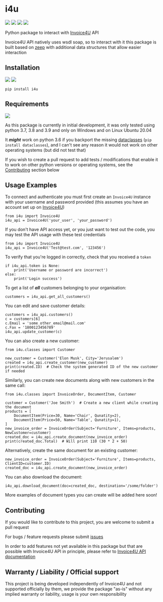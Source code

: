 # i4u
![](https://img.shields.io/github/v/release/ofersadan85/i4u)
![](https://img.shields.io/pypi/v/i4u)
![](https://img.shields.io/github/license/ofersadan85/i4u)
![](https://img.shields.io/github/workflow/status/ofersadan85/i4u/Python%20package%20tests?label=Tests)

Python package to interact with [Invoice4U](https://www.invoice4u.co.il) API

Invoice4U API natively uses wsdl soap, so to interact with it this package is built based on [zeep](https://github.com/mvantellingen/python-zeep) with additional data structures that allow easier interaction

## Installation
![](https://img.shields.io/pypi/v/i4u)
![](https://img.shields.io/pypi/wheel/i4u)

    pip install i4u

## Requirements
![](https://img.shields.io/pypi/pyversions/i4u)

As this package is currently in initial development, it was only tested using python 3.7, 3.8 and 3.9 and only on Windows and on Linux Ubuntu 20.04

It **_might_** work on python 3.6 if you backport the missing [dataclasses](https://pypi.org/project/dataclasses/) (`pip install dataclasses`), and I can't see any reason it would not work on other operating systems (but did not test that)

If you wish to create a pull request to add tests / modifications that enable it to work on other python versions or operating systems, see the [Contributing]() section below

## Usage Examples
To connect and authenticate you must first create an `Invoice4U` instance with your username and password provided (this assumes you have an account set up on [Invoice4U](https://www.invoice4u.co.il))

    from i4u import Invoice4U
    i4u_api = Invoice4U('your_user', 'your_password')

If you don't have API access yet, or you just want to test out the code, you may test the API usage with these test credentials

    from i4u import Invoice4U
    i4u_api = Invoice4U('Test@test.com', '123456')

To verify that you're logged in correctly, check that you received a `token`

    if i4u_api.token is None:
        print('Username or password are incorrect')
    else:
        print('Login success')

To get a list of **_all_** customers belonging to your organisation:

    customers = i4u_api.get_all_customers()

You can edit and save customer details:

    customers = i4u_api.customers()
    c = customers[6]
    c.Email = 'some_other_email@mail.com'
    c.Fax = '1800123456789'
    i4u_api.update_customer(c)

You can also create a new customer:

    from i4u.classes import Customer

    new_customer = Customer('Elon Musk', City='Jerusalem')
    created = i4u_api.create_customer(new_customer)
    print(created.ID)  # Check the system generated ID of the new customer if needed

Similarly, you can create new documents along with new customers in the same call:

    from i4u.classes import InvoiceOrder, DocumentItem, Customer

    customer = Customer('Joe Smith')  # Create a new client while creating the document
    products = [
        DocumentItem(Price=30, Name='Chair', Qunatity=2),
        DocumentItem(Price=50, Name='Table', Qunatity=1),
    ]
    new_invoice_order = InvoiceOrder(Subject='Furniture', Items=products, NewCustomer=customer)
    created_doc = i4u_api.create_document(new_invoice_order)
    print(created_doc.Total)  # Will print 110 (30 * 2 + 50)

Alternatively, create the same document for an existing customer:

    new_invoice_order = InvoiceOrder(Subject='Furniture', Items=products, ClientID=customer.ID)
    created_doc = i4u_api.create_document(new_invoice_order)

You can also download the document:

    i4u_api.download_document(doc=created_doc, destination='/some/folder')

More examples of document types you can create will be added here soon!

## Contributing

If you would like to contribute to this project, you are welcome to submit a pull request

For bugs / feature requests please submit [issues](https://github.com/ofersadan85/i4u/issues)

In order to add features not yet available in this package but that are possible with Invoice4U API in principle, please
refer to [Invoice4U API documentation](https://invoice4uapi.docs.apiary.io/)

## Warranty / Liability / Official support

This project is being developed independently of Invoice4U and not supported officially by them, we provide the
package "as-is" without any implied warranty or liability, usage is your own responsibility
